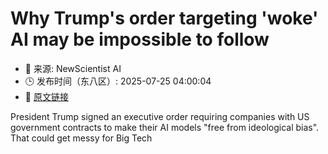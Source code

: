 # Why Trump's order targeting 'woke' AI may be impossible to follow
- 📅 来源: NewScientist AI
- 🕒 发布时间（东八区）: 2025-07-25 04:00:04
- 🔗 [原文链接](https://www.newscientist.com/article/2489771-why-trumps-order-targeting-woke-ai-may-be-impossible-to-follow/?utm_campaign=RSS%7CNSNS&utm_source=NSNS&utm_medium=RSS&utm_content=artificial-intelligence)

President Trump signed an executive order requiring companies with US government contracts to make their AI models "free from ideological bias". That could get messy for Big Tech